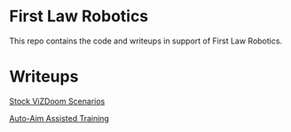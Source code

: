 # First Law Robotics

This repo contains the code and writeups in support of First Law Robotics. 

# Writeups

[Stock ViZDoom Scenarios](./stock/stock-writeup.md)

[Auto-Aim Assisted Training](./autoaim/autoaim-writeup-1.md)
